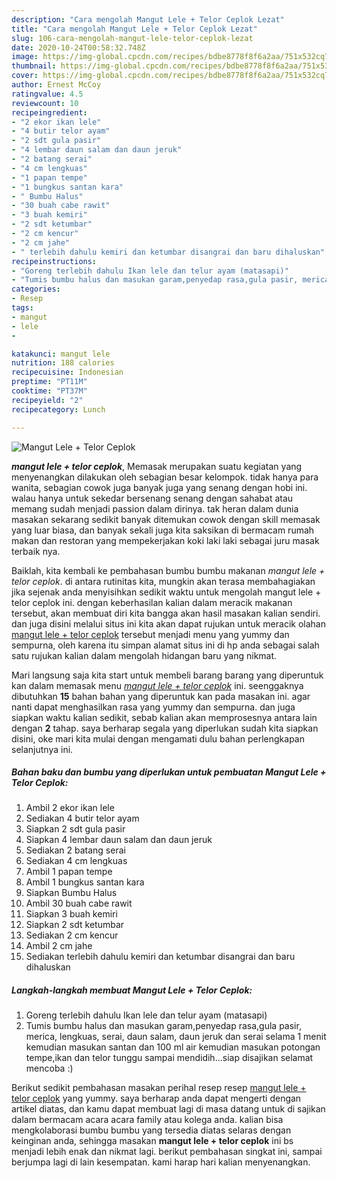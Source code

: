 ```yaml
---
description: "Cara mengolah Mangut Lele + Telor Ceplok Lezat"
title: "Cara mengolah Mangut Lele + Telor Ceplok Lezat"
slug: 106-cara-mengolah-mangut-lele-telor-ceplok-lezat
date: 2020-10-24T00:58:32.748Z
image: https://img-global.cpcdn.com/recipes/bdbe8778f8f6a2aa/751x532cq70/mangut-lele-telor-ceplok-foto-resep-utama.jpg
thumbnail: https://img-global.cpcdn.com/recipes/bdbe8778f8f6a2aa/751x532cq70/mangut-lele-telor-ceplok-foto-resep-utama.jpg
cover: https://img-global.cpcdn.com/recipes/bdbe8778f8f6a2aa/751x532cq70/mangut-lele-telor-ceplok-foto-resep-utama.jpg
author: Ernest McCoy
ratingvalue: 4.5
reviewcount: 10
recipeingredient:
- "2 ekor ikan lele"
- "4 butir telor ayam"
- "2 sdt gula pasir"
- "4 lembar daun salam dan daun jeruk"
- "2 batang serai"
- "4 cm lengkuas"
- "1 papan tempe"
- "1 bungkus santan kara"
- " Bumbu Halus"
- "30 buah cabe rawit"
- "3 buah kemiri"
- "2 sdt ketumbar"
- "2 cm kencur"
- "2 cm jahe"
- " terlebih dahulu kemiri dan ketumbar disangrai dan baru dihaluskan"
recipeinstructions:
- "Goreng terlebih dahulu Ikan lele dan telur ayam (matasapi)"
- "Tumis bumbu halus dan masukan garam,penyedap rasa,gula pasir, merica, lengkuas, serai, daun salam, daun jeruk dan serai selama 1 menit kemudian masukan santan dan 100 ml air kemudian masukan potongan tempe,ikan dan telor tunggu sampai mendidih...siap disajikan selamat mencoba :)"
categories:
- Resep
tags:
- mangut
- lele
- 

katakunci: mangut lele  
nutrition: 188 calories
recipecuisine: Indonesian
preptime: "PT11M"
cooktime: "PT37M"
recipeyield: "2"
recipecategory: Lunch

---
```



![Mangut Lele + Telor Ceplok](https://img-global.cpcdn.com/recipes/bdbe8778f8f6a2aa/751x532cq70/mangut-lele-telor-ceplok-foto-resep-utama.jpg)

<b><i>mangut lele + telor ceplok</i></b>, Memasak merupakan suatu kegiatan yang menyenangkan dilakukan oleh sebagian besar kelompok. tidak hanya para wanita, sebagian cowok juga banyak juga yang senang dengan hobi ini. walau hanya untuk sekedar bersenang senang dengan sahabat atau memang sudah menjadi passion dalam dirinya. tak heran dalam dunia masakan sekarang sedikit banyak ditemukan cowok dengan skill memasak yang luar biasa, dan banyak sekali juga kita saksikan di bermacam rumah makan dan restoran yang mempekerjakan koki laki laki sebagai juru masak terbaik nya.

Baiklah, kita kembali ke pembahasan bumbu bumbu makanan <i>mangut lele + telor ceplok</i>. di antara rutinitas kita, mungkin akan terasa membahagiakan jika sejenak anda menyisihkan sedikit waktu untuk mengolah mangut lele + telor ceplok ini. dengan keberhasilan kalian dalam meracik makanan tersebut, akan membuat diri kita bangga akan hasil masakan kalian sendiri. dan juga disini melalui situs ini kita akan dapat rujukan untuk meracik olahan <u>mangut lele + telor ceplok</u> tersebut menjadi menu yang yummy dan sempurna, oleh karena itu simpan alamat situs ini di hp anda sebagai salah satu rujukan kalian dalam mengolah hidangan baru yang nikmat.




Mari langsung saja kita start untuk membeli barang barang yang diperuntuk kan dalam memasak menu <u><i>mangut lele + telor ceplok</i></u> ini. seenggaknya dibutuhkan <b>15</b> bahan bahan yang diperuntuk kan pada masakan ini. agar nanti dapat menghasilkan rasa yang yummy dan sempurna. dan juga siapkan waktu kalian sedikit, sebab kalian akan memprosesnya antara lain dengan <b>2</b> tahap. saya berharap segala yang diperlukan sudah kita siapkan disini, oke mari kita mulai dengan mengamati dulu bahan perlengkapan selanjutnya ini.

<!--inarticleads1-->

##### Bahan baku dan bumbu yang diperlukan untuk pembuatan Mangut Lele + Telor Ceplok:

1. Ambil 2 ekor ikan lele
1. Sediakan 4 butir telor ayam
1. Siapkan 2 sdt gula pasir
1. Siapkan 4 lembar daun salam dan daun jeruk
1. Sediakan 2 batang serai
1. Sediakan 4 cm lengkuas
1. Ambil 1 papan tempe
1. Ambil 1 bungkus santan kara
1. Siapkan  Bumbu Halus
1. Ambil 30 buah cabe rawit
1. Siapkan 3 buah kemiri
1. Siapkan 2 sdt ketumbar
1. Sediakan 2 cm kencur
1. Ambil 2 cm jahe
1. Sediakan  terlebih dahulu kemiri dan ketumbar disangrai dan baru dihaluskan




<!--inarticleads2-->

##### Langkah-langkah membuat Mangut Lele + Telor Ceplok:

1. Goreng terlebih dahulu Ikan lele dan telur ayam (matasapi)
1. Tumis bumbu halus dan masukan garam,penyedap rasa,gula pasir, merica, lengkuas, serai, daun salam, daun jeruk dan serai selama 1 menit kemudian masukan santan dan 100 ml air kemudian masukan potongan tempe,ikan dan telor tunggu sampai mendidih...siap disajikan selamat mencoba :)




Berikut sedikit pembahasan masakan perihal resep resep <u>mangut lele + telor ceplok</u> yang yummy. saya berharap anda dapat mengerti dengan artikel diatas, dan kamu dapat membuat lagi di masa datang untuk di sajikan dalam bermacam acara acara family atau kolega anda. kalian bisa mengkolaborasi bumbu bumbu yang tersedia diatas selaras dengan keinginan anda, sehingga masakan <b>mangut lele + telor ceplok</b> ini bs menjadi lebih enak dan nikmat lagi. berikut pembahasan singkat ini, sampai berjumpa lagi di lain kesempatan. kami harap hari kalian menyenangkan.
